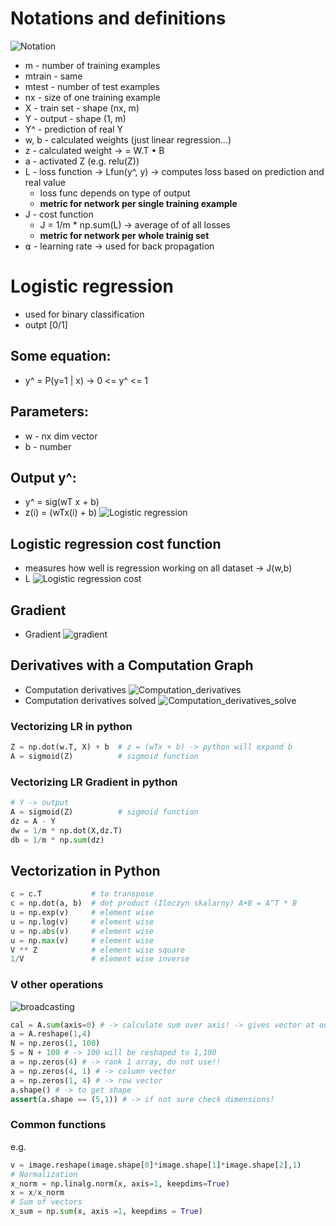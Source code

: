 # Notations and definitions

![Notation](../images/notation.png)
- m - number of training examples
- mtrain - same
- mtest - number of test examples
- nx - size of one training example
- X - train set - shape (nx, m)
- Y - output - shape (1, m)
- Y^ - prediction of real Y
- w, b - calculated weights (just linear regression...)
- z - calculated weight -> = W.T • B
- a - activated Z (e.g. relu(Z))
- L - loss function -> Lfun(y^, y) -> computes loss based on prediction and real value
    - loss func depends on type of output
    - **metric for network per single training example**
- J - cost function
    - J = 1/m * np.sum(L) -> average of of all losses
    - **metric for network per whole trainig set**
- ⍺ - learning rate -> used for back propagation
# Logistic regression
- used for binary classification
- outpt [0/1]
## Some equation:
- y^ = P(y=1 | x) -> 0 <= y^ <= 1
## Parameters:
- w - nx dim vector
- b - number

## Output y^:
- y^ = sig(wT x + b)
- z(i) = (wTx(i) + b)
![Logistic regression](../images/l_regression.png)

## Logistic regression cost function
- measures how well is regression working on all dataset -> J(w,b)
- L
![Logistic regression cost](../images/l_regression_cost.png)

## Gradient
- Gradient
![gradient](../images/gradient.png)

## Derivatives with a Computation Graph
- Computation derivatives
![Computation_derivatives](../images/Computation_derivatives.png)
- Computation derivatives solved
![Computation_derivatives_solve](../images/Computation_derivatives_solve.png)

### Vectorizing LR in python
```python
Z = np.dot(w.T, X) + b  # z = (wTx + b) -> python will expand b
A = sigmoid(Z)          # sigmoid function
```
### Vectorizing LR Gradient in python
```python
# Y -> output
A = sigmoid(Z)          # sigmoid function
dz = A - Y
dw = 1/m * np.dot(X,dz.T)
db = 1/m * np.sum(dz)
```

## Vectorization in Python
```python
c = c.T           # to transpose
c = np.dot(a, b)  # dot product (Iloczyn skalarny) A•B = A^T * B
u = np.exp(v)     # element wise
u = np.log(v)     # element wise
u = np.abs(v)     # element wise
u = np.max(v)     # element wise
V ** Z            # element wise square
1/V               # element wise inverse
```
### V other operations
![broadcasting](../images/broadcasting.png)
```python
cal = A.sum(axis=0) # -> calculate sum over axis! -> gives vector at output
a = A.reshape(1,4)
N = np.zeros(1, 100)
S = N + 100 # -> 100 will be reshaped to 1,100
a = np.zeros(4) # -> rank 1 array, do not use!!
a = np.zeros(4, 1) # -> column vector
a = np.zeros(1, 4) # -> row vector
a.shape() # -> to get shape
assert(a.shape == (5,1)) # -> if not sure check dimensions!
```
### Common functions
e.g.
```python
v = image.reshape(image.shape[0]*image.shape[1]*image.shape[2],1)
# Normalization
x_norm = np.linalg.norm(x, axis=1, keepdims=True)
x = x/x_norm
# Sum of vectors
x_sum = np.sum(x, axis =1, keepdims = True)
```